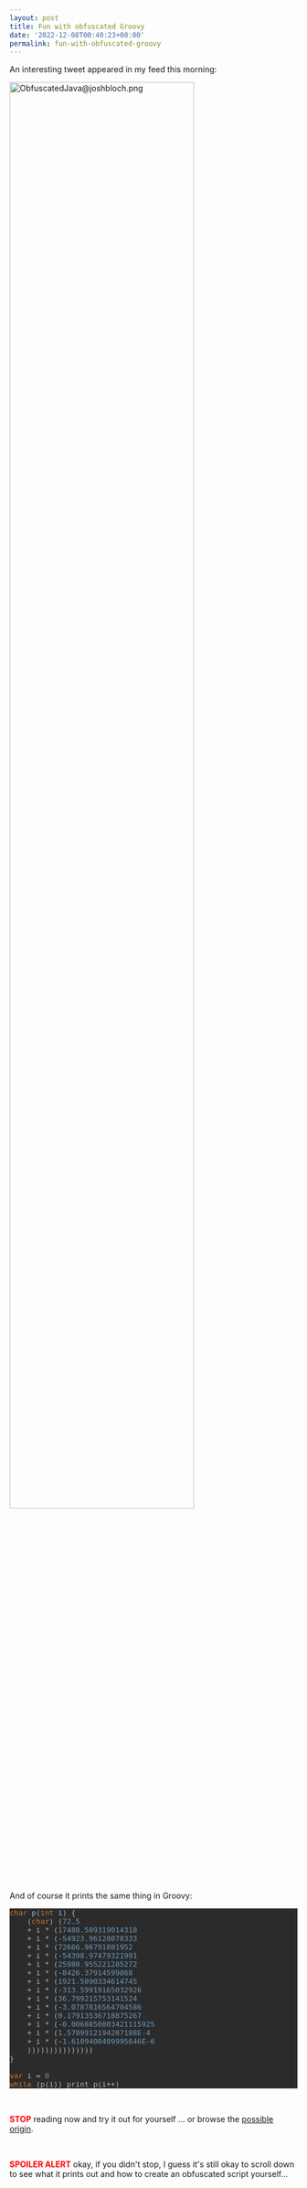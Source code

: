 ```yaml
---
layout: post
title: Fun with obfuscated Groovy
date: '2022-12-08T00:40:23+00:00'
permalink: fun-with-obfuscated-groovy
---
```

<p>An interesting tweet appeared in my feed this morning:</p><p><img style="width:80%" src="https://blogs.apache.org/groovy/mediaresource/e3a9547d-2715-4f93-96eb-f5a7ad75fb85" alt="ObfuscatedJava@joshbloch.png"></p><p><br></p><p>And of course it prints the same thing in Groovy:</p>
<pre style="background-color:#2b2b2b;color:#a9b7c6;font-family:'JetBrains Mono',monospace;font-size:9.6pt;"><span style="color:#cc7832;">char </span>p(<span style="color:#cc7832;">int </span>i) {<br>    (<span style="color:#cc7832;">char</span>) (<span style="color:#6897bb;">72.5<br></span><span style="color:#6897bb;">    </span>+ i * (<span style="color:#6897bb;">17488.589319014318<br></span><span style="color:#6897bb;">    </span>+ i * (-<span style="color:#6897bb;">54923.96120078333<br></span><span style="color:#6897bb;">    </span>+ i * (<span style="color:#6897bb;">72666.96791801952<br></span><span style="color:#6897bb;">    </span>+ i * (-<span style="color:#6897bb;">54398.97479321991<br></span><span style="color:#6897bb;">    </span>+ i * (<span style="color:#6897bb;">25980.955221285272<br></span><span style="color:#6897bb;">    </span>+ i * (-<span style="color:#6897bb;">8426.37914599868<br></span><span style="color:#6897bb;">    </span>+ i * (<span style="color:#6897bb;">1921.5090334614745<br></span><span style="color:#6897bb;">    </span>+ i * (-<span style="color:#6897bb;">313.59919165032926<br></span><span style="color:#6897bb;">    </span>+ i * (<span style="color:#6897bb;">36.799215753141524<br></span><span style="color:#6897bb;">    </span>+ i * (-<span style="color:#6897bb;">3.0787816564704586<br></span><span style="color:#6897bb;">    </span>+ i * (<span style="color:#6897bb;">0.17913536718875267<br></span><span style="color:#6897bb;">    </span>+ i * (-<span style="color:#6897bb;">0.0068850803421115925<br></span><span style="color:#6897bb;">    </span>+ i * (<span style="color:#6897bb;">1.5709912194287188E-4<br></span><span style="color:#6897bb;">    </span>+ i * (-<span style="color:#6897bb;">1.6109400409995646E-6<br></span><span style="color:#6897bb;">    </span>)))))))))))))))<br>}<br><br><span style="color:#cc7832;">var </span>i = <span style="color:#6897bb;">0<br></span><span style="color:#cc7832;">while </span>(p(i)) print p(i++)<br></pre>
<p><b style="color: rgb(255, 0, 0);"><br></b></p><p><b style="color: rgb(255, 0, 0);">STOP</b> reading now and try it out for yourself ... or browse the <a href="https://community.oracle.com/tech/developers/discussion/1239419/java-code-obfuscation-contest" target="_blank">possible origin</a>.</p><p><br></p><p><span style="color: rgb(255, 0, 0); font-weight: bold;">SPOILER ALERT</span>&nbsp;okay, if you didn't stop, I guess it's still okay to scroll down to see what it prints out and how to create an obfuscated script yourself...</p>
<p><br></p>
<p><br></p>
<p><br></p>
<p><br></p>
<p>&nbsp;&nbsp;&nbsp;&nbsp;&nbsp;&nbsp;&nbsp;&nbsp;&nbsp;&nbsp;&nbsp;&nbsp;&nbsp;&nbsp;&nbsp;&nbsp;&nbsp;&nbsp;&nbsp;&nbsp;&nbsp;&nbsp;&nbsp;&nbsp;&nbsp;&nbsp;&nbsp;&nbsp;&nbsp;&nbsp;&nbsp;&nbsp;&nbsp;↓</p>
<p><br></p>
<p><br></p>
<p><br></p>
<p><br></p>
<p>&nbsp;&nbsp;&nbsp;&nbsp;&nbsp;&nbsp;&nbsp;&nbsp;&nbsp;&nbsp;&nbsp;&nbsp;&nbsp;&nbsp;&nbsp;&nbsp;&nbsp;&nbsp;&nbsp;&nbsp;&nbsp;&nbsp;&nbsp;&nbsp;&nbsp;&nbsp;&nbsp;&nbsp;&nbsp;&nbsp;&nbsp;&nbsp;&nbsp;↓</p>
<p><br></p>
<p><br></p>
<p><br></p>
<p><br></p>
<p>&nbsp;&nbsp;&nbsp;&nbsp;&nbsp;&nbsp;&nbsp;&nbsp;&nbsp;&nbsp;&nbsp;&nbsp;&nbsp;&nbsp;&nbsp;&nbsp;&nbsp;&nbsp;&nbsp;&nbsp;&nbsp;&nbsp;&nbsp;&nbsp;&nbsp;&nbsp;&nbsp;&nbsp;&nbsp;&nbsp;&nbsp;&nbsp;&nbsp;↓</p>
<p><br></p>
<p><br></p>
<p><br></p>
<p><br></p>
<p>Let's Groovify the <a href="https://twitter.com/nikialeksey/status/1600598026678149120" target="_blank">reply</a> from <a href="https://twitter.com/nikialeksey" target="_blank">Alexey Nikitin</a>&nbsp;which uses&nbsp;<a href="https://commons.apache.org/proper/commons-math/" target="_blank" style="background-color: rgb(255, 255, 255);">Apache Commons Math</a>&nbsp;to replicate the problem:</p>
<pre style="background-color:#2b2b2b;color:#a9b7c6;font-family:'JetBrains Mono',monospace;font-size:9.6pt;"><span style="color:#bbb529;">@Grab</span>(<span style="color:#6a8759;">'org.apache.commons:commons-math3:3.6.1'</span>)<br><span style="color:#cc7832;">import </span>org.apache.commons.math3.analysis.interpolation.NevilleInterpolator<br><br><span style="color:#cc7832;">var </span>text = <span style="color:#6a8759;">'Hello, world!</span><span style="color:#cc7832;">\n</span><span style="color:#6a8759;">'<br></span><span style="color:#cc7832;">var </span>size = text.size()<br><span style="color:#cc7832;">var </span>x = <span style="color:#cc7832;">new double</span>[size + <span style="color:#6897bb;">1</span>]<br><span style="color:#cc7832;">var </span>y = <span style="color:#cc7832;">new double</span>[size + <span style="color:#6897bb;">1</span>]<br><span style="color:#cc7832;">for</span>(i <span style="color:#cc7832;">in </span><span style="color:#6897bb;">0</span>..&lt;size) {<br>    x[i] = i<br>    y[i] = (<span style="color:#cc7832;">int</span>) text[i]<br>}<br>x[size] = size<br>y[size] = <span style="color:#6897bb;">0<br></span><span style="color:#6897bb;"><br></span><span style="color:#cc7832;">var </span>lines = []<br><span style="color:#cc7832;">var </span>interpolator = <span style="color:#cc7832;">new </span>NevilleInterpolator()<br><span style="color:#cc7832;">var </span>function = interpolator.interpolate(x, y)<br><span style="color:#cc7832;">var </span>coeff = function.<span style="color:#9876aa;">coefficients<br></span>lines &lt;&lt; <span style="color:#6a8759;">'char p(int i) {'<br></span>lines &lt;&lt; <span style="color:#6a8759;">"  (char) (</span>$<span style="font-weight:bold;">{</span>coeff[<span style="color:#6897bb;">0</span>]<span style="font-weight:bold;">}</span><span style="color:#6a8759;"> + 0.5"<br></span><span style="color:#cc7832;">for</span>(i <span style="color:#cc7832;">in </span><span style="color:#6897bb;">1</span>..&lt;coeff.<span style="color:#9876aa;">length</span>) {<br>    lines &lt;&lt; <span style="color:#6a8759;">'    + i * (' </span>+ coeff[i]<br>}<br>lines &lt;&lt; <span style="color:#6a8759;">'  ' </span>+ <span style="color:#6a8759;">')' </span>* coeff.<span style="color:#9876aa;">length<br></span>lines &lt;&lt; <span style="color:#6a8759;">'''}<br></span><span style="color:#6a8759;">var i = 0<br></span><span style="color:#6a8759;">var out = ''<br></span><span style="color:#6a8759;">while(p(i)) out += p(i++)<br></span><span style="color:#6a8759;">out<br></span><span style="color:#6a8759;">'''<br></span><span style="color:#cc7832;">var </span>script = lines.join(<span style="color:#6a8759;">'</span><span style="color:#cc7832;">\n</span><span style="color:#6a8759;">'</span>)<br>println script<br><span style="color:#cc7832;">assert </span>text == Eval.<span style="color:#9876aa;font-style:italic;">me</span>(script)<br></pre>
<p>This generates the script, prints it out, and then runs it to make sure it produces what we intended. It only differs from above in that instead of printing out each character, it builds up and returns a String so that we can assert our expectations. It was simpler than capturing stdout by other means.</p><p>Enjoy!</p>
